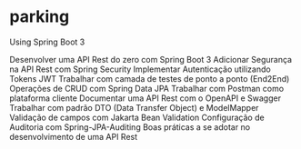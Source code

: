 # parking
Using Spring Boot 3

Desenvolver uma API Rest do zero com Spring Boot 3
Adicionar Segurança na API Rest com Spring Security
Implementar Autenticação utilizando Tokens JWT
Trabalhar com camada de testes de ponto a ponto (End2End)
Operações de CRUD com Spring Data JPA
Trabalhar com Postman como plataforma cliente
Documentar uma API Rest com o OpenAPI e Swagger
Trabalhar com padrão DTO (Data Transfer Object) e ModelMapper
Validação de campos com Jakarta Bean Validation
Configuração de Auditoria com Spring-JPA-Auditing
Boas práticas a se adotar no desenvolvimento de uma API Rest
